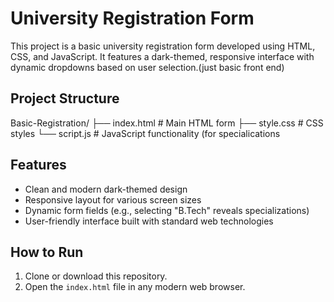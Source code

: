 # University Registration Form

This project is a basic university registration form developed using HTML, CSS, and JavaScript. It features a dark-themed, responsive interface with dynamic dropdowns based on user selection.(just basic front end)

## Project Structure
Basic-Registration/
├── index.html # Main HTML form
├── style.css # CSS styles
└── script.js # JavaScript functionality (for specialications 
## Features

- Clean and modern dark-themed design
- Responsive layout for various screen sizes
- Dynamic form fields (e.g., selecting "B.Tech" reveals specializations)
- User-friendly interface built with standard web technologies

## How to Run

1. Clone or download this repository.
2. Open the `index.html` file in any modern web browser.
